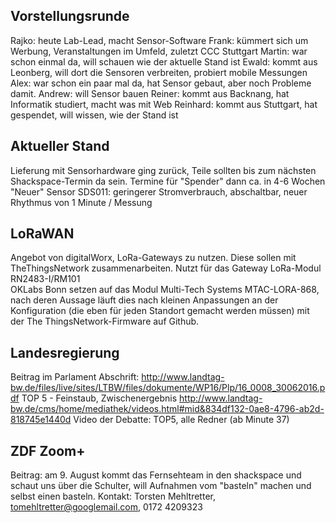## Vorstellungsrunde

Rajko: heute Lab-Lead, macht Sensor-Software
Frank: kümmert sich um Werbung, Veranstaltungen im Umfeld, zuletzt CCC Stuttgart
Martin: war schon einmal da, will schauen wie der aktuelle Stand ist
Ewald: kommt aus Leonberg, will dort die Sensoren verbreiten, probiert mobile Messungen
Alex: war schon ein paar mal da, hat Sensor gebaut, aber noch Probleme damit.
Andrew: will Sensor bauen
Reiner: kommt aus Backnang, hat Informatik studiert, macht was mit Web
Reinhard: kommt aus Stuttgart, hat gespendet, will wissen, wie der Stand ist

## Aktueller Stand

Lieferung mit Sensorhardware ging zurück, Teile sollten bis zum nächsten Shackspace-Termin da sein.
Termine für "Spender" dann ca. in 4-6 Wochen  
"Neuer" Sensor SDS011: geringerer Stromverbrauch, abschaltbar, neuer Rhythmus von 1 Minute / Messung

## LoRaWAN
Angebot von digitalWorx, LoRa-Gateways zu nutzen. Diese sollen mit TheThingsNetwork zusammenarbeiten.
Nutzt für das Gateway LoRa-Modul RN2483-I/RM101  
OKLabs Bonn setzen auf das Modul Multi-Tech Systems MTAC-LORA-868, nach deren Aussage läuft dies nach kleinen Anpassungen an der Konfiguration (die eben für jeden Standort gemacht werden müssen) mit der The ThingsNetwork-Firmware auf Github.  

## Landesregierung
Beitrag im Parlament
Abschrift: http://www.landtag-bw.de/files/live/sites/LTBW/files/dokumente/WP16/Plp/16_0008_30062016.pdf
TOP 5 - Feinstaub, Zwischenergebnis
http://www.landtag-bw.de/cms/home/mediathek/videos.html#mid&834df132-0ae8-4796-ab2d-818745e1440d
Video der Debatte: TOP5, alle Redner (ab Minute 37)

## ZDF Zoom+
Beitrag: am 9. August kommt das Fernsehteam in den shackspace und schaut uns über die Schulter, will Aufnahmen vom "basteln" machen und selbst einen basteln.
Kontakt: Torsten Mehltretter, tomehltretter@googlemail.com, 0172 4209323

